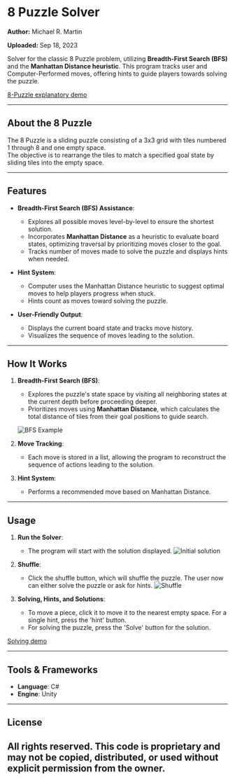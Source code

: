 # 8 Puzzle Solver
**Author:** Michael R. Martin

**Uploaded:** Sep 18, 2023

Solver for the classic 8 Puzzle problem, utilizing **Breadth-First Search (BFS)** and the **Manhattan Distance heuristic**. 
This program tracks user and Computer-Performed moves, offering hints to guide players towards solving the puzzle.

[8-Puzzle explanatory demo](https://github.com/user-attachments/assets/0e952a81-246f-408b-9327-7deb3bca8227)


---

## About the 8 Puzzle

The 8 Puzzle is a sliding puzzle consisting of a 3x3 grid with tiles numbered 1 through 8 and one empty space.  
The objective is to rearrange the tiles to match a specified goal state by sliding tiles into the empty space.

---

## Features

- **Breadth-First Search (BFS) Assistance**:
  - Explores all possible moves level-by-level to ensure the shortest solution.
  - Incorporates **Manhattan Distance** as a heuristic to evaluate board states, optimizing traversal by prioritizing moves closer to the goal.
  - Tracks number of moves made to solve the puzzle and displays hints when needed.

- **Hint System**:
  - Computer uses the Manhattan Distance heuristic to suggest optimal moves to help players progress when stuck.
  - Hints count as moves toward solving the puzzle.

- **User-Friendly Output**:
  - Displays the current board state and tracks move history.
  - Visualizes the sequence of moves leading to the solution.

---

## How It Works

1. **Breadth-First Search (BFS)**:
   - Explores the puzzle's state space by visiting all neighboring states at the current depth before proceeding deeper.
   - Prioritizes moves using **Manhattan Distance**, which calculates the total distance of tiles from their goal positions to guide search.

   ![BFS Example](https://github.com/user-attachments/assets/83004fa6-b91a-4c84-a825-907e6f03504d)

2. **Move Tracking**:
   - Each move is stored in a list, allowing the program to reconstruct the sequence of actions leading to the solution.

3. **Hint System**:
   - Performs a recommended move based on Manhattan Distance.

---

## Usage

1. **Run the Solver**:
   - The program will start with the solution displayed.
![Initial solution](https://github.com/user-attachments/assets/38094e33-a6b1-44aa-b650-419385e2f688)
   
2. **Shuffle**:
   - Click the shuffle button, which will shuffle the puzzle. The user now can either solve the puzzle or ask for hints.
![Shuffle ](https://github.com/user-attachments/assets/532c4af3-db8e-48c3-ab7b-24e3458f5db8)

     
3. **Solving, Hints, and Solutions**:
   - To move a piece, click it to move it to the nearest empty space. For a single hint, press the 'hint' button.
   - For solving the puzzle, press the 'Solve' button for the solution.

[Solving demo](https://github.com/user-attachments/assets/54478f73-5865-4ddd-967e-0538906496ba)



---

## Tools & Frameworks

- **Language**: C#  
- **Engine**: Unity
  
---

## License
## All rights reserved. This code is proprietary and may not be copied, distributed, or used without explicit permission from the owner.
